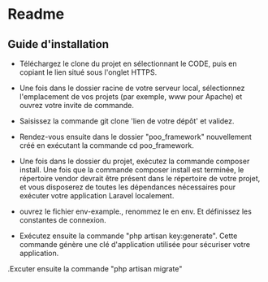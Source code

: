 # Readme

## Guide d'installation

- Téléchargez le clone du projet en sélectionnant le CODE, puis en copiant le lien situé sous l'onglet HTTPS.


- Une fois dans le dossier racine de votre serveur local, sélectionnez l'emplacement de vos projets (par exemple, www pour Apache) et ouvrez votre invite de commande.


- Saisissez la commande git clone 'lien de votre dépôt' et validez.


- Rendez-vous ensuite dans le dossier "poo_framework" nouvellement créé en exécutant la commande cd poo_framework.


- Une fois dans le dossier du projet, exécutez la commande composer install. Une fois que la commande composer install est terminée, le répertoire vendor devrait être présent dans le répertoire de votre projet, et vous disposerez de toutes les dépendances nécessaires pour exécuter votre application Laravel localement.


- ouvrez le fichier env-example., renommez le en env. Et définissez les constantes de connexion.

- Exécutez ensuite la commande "php artisan key:generate". Cette commande génère une clé d'application utilisée pour sécuriser votre application.

.Excuter ensuite la commande "php artisan migrate"


